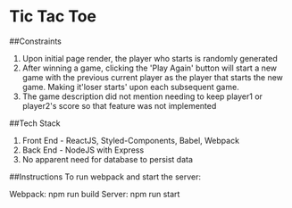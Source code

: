 # Tic Tac Toe

##Constraints
1. Upon initial page render, the player who starts is randomly generated
2. After winning a game, clicking the 'Play Again' button will start a new game with the previous current player as the player that starts the new game. Making it'loser starts' upon each subsequent game.
3. The game description did not mention needing to keep player1 or player2's score so that feature was not implemented

##Tech Stack
1. Front End - ReactJS, Styled-Components, Babel, Webpack
2. Back End - NodeJS with Express
3. No apparent need for database to persist data

##Instructions
To run webpack and start the server:

Webpack: npm run build
Server: npm run start
